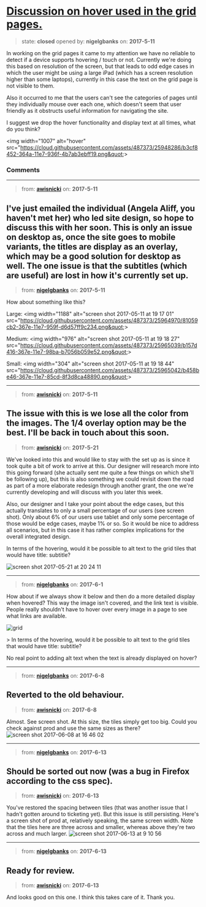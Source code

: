 # [Discussion on hover used in the grid pages.](https://github.com/livingstoneonline/livingstoneonline/issues/132)

> state: **closed** opened by: **nigelgbanks** on: **2017-5-11**

In working on the grid pages it came to my attention we have no reliable to detect if a device supports hovering / touch or not. Currently we&#x27;re doing this based on resolution of the screen, but that leads to odd edge cases in which the user might be using a large iPad (which has a screen resolution higher than some laptops), currently in this case the text on the grid page is not visible to them. 

Also it occurred to me that the users can&#x27;t see the categories of pages until they individually mouse over each one, which doesn&#x27;t seem that user friendly as it obstructs useful information for navigating the site. 

I suggest we drop the hover functionality and display text at all times, what do you think?

&lt;img width&#x3D;&quot;1007&quot; alt&#x3D;&quot;hover&quot; src&#x3D;&quot;https://cloud.githubusercontent.com/assets/487373/25948286/b3cf8452-364a-11e7-936f-4b7ab3ebff19.png&quot;&gt;


### Comments

---
> from: [**awisnicki**](https://github.com/livingstoneonline/livingstoneonline/issues/132#issuecomment-300872853) on: **2017-5-11**

I&#x27;ve just emailed the individual (Angela Aliff, you haven&#x27;t met her) who led site design, so hope to discuss this with her soon. This is only an issue on desktop as, once the site goes to mobile variants, the titles are display as an overlay, which may be a good solution for desktop as well. The one issue is that the subtitles (which are useful) are lost in how it&#x27;s currently set up.
---
> from: [**nigelgbanks**](https://github.com/livingstoneonline/livingstoneonline/issues/132#issuecomment-300874563) on: **2017-5-11**

How about something like this?

Large:
&lt;img width&#x3D;&quot;1188&quot; alt&#x3D;&quot;screen shot 2017-05-11 at 19 17 01&quot; src&#x3D;&quot;https://cloud.githubusercontent.com/assets/487373/25964970/81059cb2-367e-11e7-959f-d6d57ff9c234.png&quot;&gt;

Medium:
&lt;img width&#x3D;&quot;976&quot; alt&#x3D;&quot;screen shot 2017-05-11 at 19 18 27&quot; src&#x3D;&quot;https://cloud.githubusercontent.com/assets/487373/25965039/b157d416-367e-11e7-98ba-b7056b059e52.png&quot;&gt;

Small:
&lt;img width&#x3D;&quot;304&quot; alt&#x3D;&quot;screen shot 2017-05-11 at 19 18 44&quot; src&#x3D;&quot;https://cloud.githubusercontent.com/assets/487373/25965042/b458be46-367e-11e7-85cd-8f3d8ca48890.png&quot;&gt;

---
> from: [**awisnicki**](https://github.com/livingstoneonline/livingstoneonline/issues/132#issuecomment-300950273) on: **2017-5-11**

The issue with this is we lose all the color from the images. The 1/4 overlay option may be the best. I&#x27;ll be back in touch about this soon.
---
> from: [**awisnicki**](https://github.com/livingstoneonline/livingstoneonline/issues/132#issuecomment-302956953) on: **2017-5-21**

We&#x27;ve looked into this and would like to stay with the set up as is since it took quite a bit of work to arrive at this. Our designer will research more into this going forward (she actually sent me quite a few things on which she&#x27;ll be following up), but this is also something we could revisit down the road as part of a more elaborate redesign through another grant, the one we&#x27;re currently developing and will discuss with you later this week. 

Also, our designer and I take your point about the edge cases, but this actually translates to only a small percentage of our users (see screen shot). Only about 6% of our users use tablet and only some percentage of those would be edge cases, maybe 1% or so. So it would be nice to address all scenarios, but in this case it has rather complex implications for the overall integrated design. 

In terms of the hovering, would it be possible to alt text to the grid tiles that would have title: subtitle?

![screen shot 2017-05-21 at 20 24 11](https://cloud.githubusercontent.com/assets/12518623/26286689/82f8624c-3e63-11e7-843f-0132b171b94c.png)

---
> from: [**nigelgbanks**](https://github.com/livingstoneonline/livingstoneonline/issues/132#issuecomment-305543391) on: **2017-6-1**

How about if we always show it below and then do a more detailed display when hovered? This way the image isn&#x27;t covered, and the link text is visible. People really shouldn&#x27;t have to hover over every image in a page to see what links are available.

![grid](https://cloud.githubusercontent.com/assets/487373/26689393/6a8cfbf4-46ed-11e7-951c-057484308557.png)

&gt; In terms of the hovering, would it be possible to alt text to the grid tiles that would have title: subtitle?

No real point to adding alt text when the text is already displayed on hover?

---
> from: [**nigelgbanks**](https://github.com/livingstoneonline/livingstoneonline/issues/132#issuecomment-307189138) on: **2017-6-8**

Reverted to the old behaviour.
---
> from: [**awisnicki**](https://github.com/livingstoneonline/livingstoneonline/issues/132#issuecomment-307236672) on: **2017-6-8**

Almost. See screen shot. At this size, the tiles simply get too big. Could you check against prod and use the same sizes as there?
![screen shot 2017-06-08 at 16 46 02](https://user-images.githubusercontent.com/12518623/26952208-0af2d448-4c6a-11e7-8c40-e46084cd7d3d.png)

---
> from: [**nigelgbanks**](https://github.com/livingstoneonline/livingstoneonline/issues/132#issuecomment-308068990) on: **2017-6-13**

Should be sorted out now (was a bug in Firefox according to the css spec).
---
> from: [**awisnicki**](https://github.com/livingstoneonline/livingstoneonline/issues/132#issuecomment-308128963) on: **2017-6-13**

You&#x27;ve restored the spacing between tiles (that was another issue that I hadn&#x27;t gotten around to ticketing yet). But this issue is still persisting. Here&#x27;s a screen shot of prod at, relatively speaking, the same screen width. Note that the tiles here are three across and smaller, whereas above they&#x27;re two across and much larger.
![screen shot 2017-06-13 at 9 10 56](https://user-images.githubusercontent.com/12518623/27086607-4de3b5a4-5018-11e7-918d-8ab1492739d0.png)

---
> from: [**nigelgbanks**](https://github.com/livingstoneonline/livingstoneonline/issues/132#issuecomment-308142434) on: **2017-6-13**

Ready for review.
---
> from: [**awisnicki**](https://github.com/livingstoneonline/livingstoneonline/issues/132#issuecomment-308168777) on: **2017-6-13**

And looks good on this one. I think this takes care of it. Thank you.
